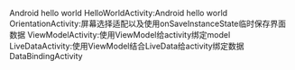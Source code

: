 Android hello world
HelloWorldActivity:Android hello world
OrientationActivity:屏幕选择适配以及使用onSaveInstanceState临时保存界面数据
ViewModelActivity:使用ViewModel给activity绑定model
LiveDataActivity:使用ViewModel结合LiveData给activity绑定数据
DataBindingActivity
